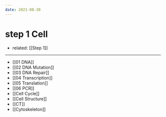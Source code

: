 ```yaml
---
date: 2021-08-30
---
```


# step 1 Cell

- related: [[Step 1]]
---

- [[01 DNA]]
- [[02 DNA Mutation]]
- [[03 DNA Repair]]
- [[04 Transcription]]
- [[05 Translation]]
- [[06 PCR]]
- [[Cell Cycle]]
- [[Cell Structure]]
- [[CT]]
- [[Cytoskeleton]]
